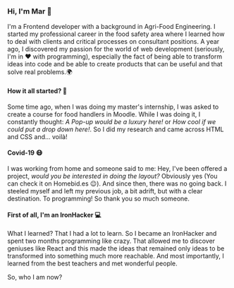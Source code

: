### Hi, I'm Mar :hugs:

I'm a Frontend developer with a background in Agri-Food Engineering. I started my professional career in the food safety area where I learned how to deal with clients and critical processes on consultant positions. A year ago, I discovered my passion for the world of web development (seriously, I'm in :heart: with programming), especially the fact of being able to transform ideas into code and be able to create products that can be useful and that solve real problems.:earth_africa:



#### How it all started? :thinking:

Some time ago, when I was doing my master's internship, I was asked to create a course for food handlers in Moodle. While I was doing it, I constantly thought: *A Pop-up would be a luxury here!* or *How cool if we could put a drop down here!*. So I did my research and came across HTML and CSS and... voilà!

#### 

#### Covid-19 :mask:

I was working from home and someone said to me: Hey, I've been offered a project, *would you be interested in doing the layout?* Obviously yes (You can check it on Homebid.es :wink:). And since then, there was no going back. I steeled myself and left my previous job, a bit adrift, but with a clear destination. To programming! So thank you so much someone.



#### First of all, I'm an IronHacker :computer:

What I learned? That I had a lot to learn. So I became an IronHacker and spent two months programming like crazy. That allowed me to discover geniuses like React and this made the ideas that remained only ideas to be transformed into something much more reachable. And most importantly, I learned from the best teachers and met wonderful people.

So, who I am now?
